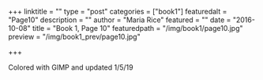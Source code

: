 +++
linktitle = ""
type = "post"
categories = ["book1"]
featuredalt = "Page10"
description = ""
author = "Maria Rice"
featured = ""
date = "2016-10-08"
title = "Book 1, Page 10"
featuredpath = "/img/book1/page10.jpg"
preview = "/img/book1_prev/page10.jpg"

+++

Colored with GIMP and updated 1/5/19
